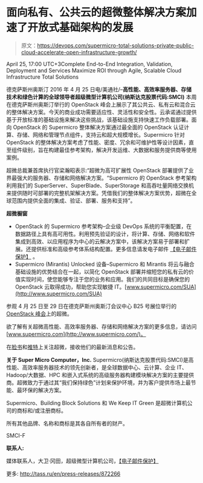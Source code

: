 # 面向私有、公共云的超微整体解决方案加速了开放式基础架构的发展

> 原文：<https://devops.com/supermicro-total-solutions-private-public-cloud-accelerate-open-infrastructure-growth/>

April 25, 17:00 UTC+3Complete End-to-End Integration, Validation, Deployment and Services Maximize ROI through Agile, Scalable Cloud Infrastructure Total Solutions

德克萨斯州奥斯汀 2016 年 4 月 25 日电/美通社/–**高性能、高效率服务器、存储技术和绿色计算的全球领导者超级微型计算机公司(纳斯达克股票代码:SMCI)** 本周在德克萨斯州奥斯汀举行的 OpenStack 峰会上展示了其公共云、私有云和混合云的整体解决方案。今天的商业成功需要适应性、灵活性和安全性。云承诺通过提供基于开放标准的基础设施来解决这些挑战，该基础设施支持快速工作负载部署。面向 OpenStack 的 Supermicro 整体解决方案通过最全面的 OpenStack 认证计算、存储、网络和管理节点组件，支持云和超大规模增长。Supermicro 针对 OpenStack 的整体解决方案考虑了性能、密度、冗余和可维护性等设计因素，直至组件级别，旨在构建最佳参考架构，解决开发运维、大数据和服务提供商等使用案例。

超微总裁兼首席执行官梁瀚昭表示:“超微为高可扩展性 OpenStack 部署提供了业界最强大的服务器、存储和网络解决方案。“Supermicro 的 OpenStack 参考架构利用我们的 SuperServer、SuperBlade、SuperStorage 和高吞吐量网络交换机来提供随时可部署的完整机架解决方案。凭借我们的整体解决方案优势，超微在全球范围内提供全面的集成、验证、部署、服务和支持”。

**超微橱窗**

*   OpenStack 的 Supermicro 参考架构–企业级 DevOps 系统的平衡配置，在数据路径上具有高可用性。利用预先验证的设计，将计算、存储、网络和软件集成到高效、以应用程序为中心的云解决方案中，该解决方案易于部署和扩展。还提供标准和高级参考体系结构配置。更多信息请发电子邮件 [【电子邮件保护】](/cdn-cgi/l/email-protection#b6e2d9c2d7dae9e5d9dac3c2dfd9d8c5f6c5c3c6d3c4dbdfd5c4d998d5d9db) 。
*   Supermicro (Mirantis) Unlocked 设备–Supermicro 和 Mirantis 将云与融合基础设施的优势结合在一起，以简化 OpenStack 部署并缩短您的私有云的价值实现时间，使您能够专注于您的业务和应用。我们的共同目标是确保您的 OpenStack 云取得成功，帮助您实现敏捷 IT。[www.supermicro.com/SUA](http://www.supermicro.com/SUA)

参观 4 月 25 日至 29 日在德克萨斯州奥斯汀会议中心 B25 号展位举行的 [OpenStack 峰会](https://www.openstack.org/summit/)上的超微。

欲了解有关超微高性能、高效率服务器、存储和网络解决方案的更多信息，请访问[www.supermicro.com](http://www.supermicro.com/)。

在[脸书](https://www.facebook.com/Supermicro)和[推特](https://twitter.com/Supermicro_SMCI)上关注超微，接收他们的最新消息和公告。

**关于 Super Micro Computer，Inc.**
Supermicro(纳斯达克股票代码:SMCI)是高性能、高效率服务器技术的领先创新者，是全球数据中心、云计算、企业 IT、Hadoop/大数据、HPC 和嵌入式系统的高级服务器构建模块解决方案的主要提供商。超微致力于通过其“我们保持绿色”计划来保护环境，并为客户提供市场上最节能、最环保的解决方案。

Supermicro、Building Block Solutions 和 We Keep IT Green 是超微计算机公司的商标和/或注册商标。

所有其他品牌、名称和商标是其各自所有者的财产。

SMCI-F

**联系人:**

媒体联系人，大卫·冈田，超级微型计算机公司，[【电子邮件保护】](/cdn-cgi/l/email-protection)

更多:
http://tass.ru/en/press-releases/872266